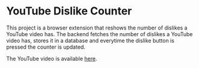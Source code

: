 #  YouTube Dislike Counter

This project is a browser extension that reshows the number of dislikes a YouTube video has. The backend fetches the number of dislikes a YouTube video has, stores it in a database and everytime the dislike button is pressed the counter is updated.

The YouTube video is available [here](https://www.youtube.com/watch?v=qveWEhfUCmE).
